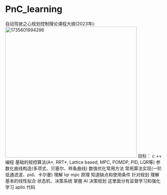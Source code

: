 # PnC_learning
自动驾驶之心规划控制理论课程大纲(2023年):
<img width="419" alt="1735601994296" src="https://github.com/user-attachments/assets/59b7461d-abec-4388-bd64-87833f439066" />
目标：
c ++ 编程
基础的规控算法(A*, RRT*, Lattice based, MPC, POMDP, PID, LQR等)
参数化曲线构造(多项式、贝塞尔、样条曲线)
数值优化常用方法
常用算法实现(一阶低通滤波、pid、卡尔曼)
理解 lqr mpc 原理 知道缺点和使用条件 针对规划 理解基本的线性拟合
状态机、决策系统
掌握 AI 决策规划 这里面分有监督学习和强化学习
apllo 代码
